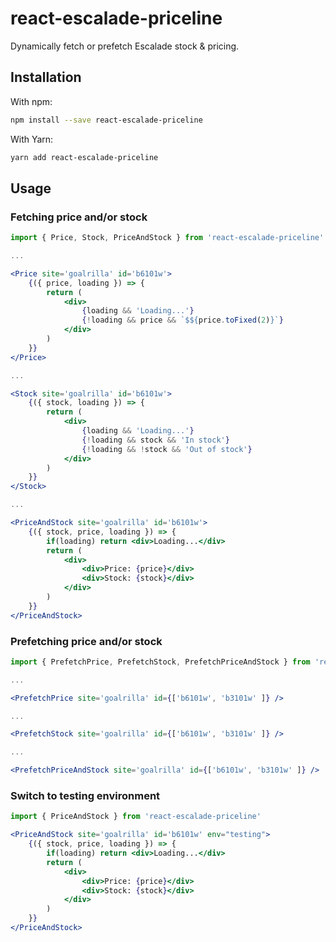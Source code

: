# react-escalade-priceline

Dynamically fetch or prefetch Escalade stock & pricing.

## Installation

With npm:

```bash
npm install --save react-escalade-priceline
```

With Yarn:

```bash
yarn add react-escalade-priceline
```

## Usage

### Fetching price and/or stock

```jsx
import { Price, Stock, PriceAndStock } from 'react-escalade-priceline'

...

<Price site='goalrilla' id='b6101w'>
	{({ price, loading }) => {
		return (
			<div>
				{loading && 'Loading...'}
				{!loading && price && `$${price.toFixed(2)}`}
			</div>
		)
	}}
</Price>

...

<Stock site='goalrilla' id='b6101w'>
	{({ stock, loading }) => {
		return (
			<div>
				{loading && 'Loading...'}
				{!loading && stock && 'In stock'}
				{!loading && !stock && 'Out of stock'}
			</div>
		)
	}}
</Stock>

...

<PriceAndStock site='goalrilla' id='b6101w'>
	{({ stock, price, loading }) => {
		if(loading) return <div>Loading...</div>
		return (
			<div>
				<div>Price: {price}</div>
				<div>Stock: {stock}</div>
			</div>
		)
	}}
</PriceAndStock>
```

### Prefetching price and/or stock

```jsx
import { PrefetchPrice, PrefetchStock, PrefetchPriceAndStock } from 'react-escalade-priceline'

...

<PrefetchPrice site='goalrilla' id={['b6101w', 'b3101w' ]} />

...

<PrefetchStock site='goalrilla' id={['b6101w', 'b3101w' ]} />

...

<PrefetchPriceAndStock site='goalrilla' id={['b6101w', 'b3101w' ]} />
```

### Switch to testing environment

```jsx
import { PriceAndStock } from 'react-escalade-priceline'

<PriceAndStock site='goalrilla' id='b6101w' env="testing">
	{({ stock, price, loading }) => {
		if(loading) return <div>Loading...</div>
		return (
			<div>
				<div>Price: {price}</div>
				<div>Stock: {stock}</div>
			</div>
		)
	}}
</PriceAndStock>
```
